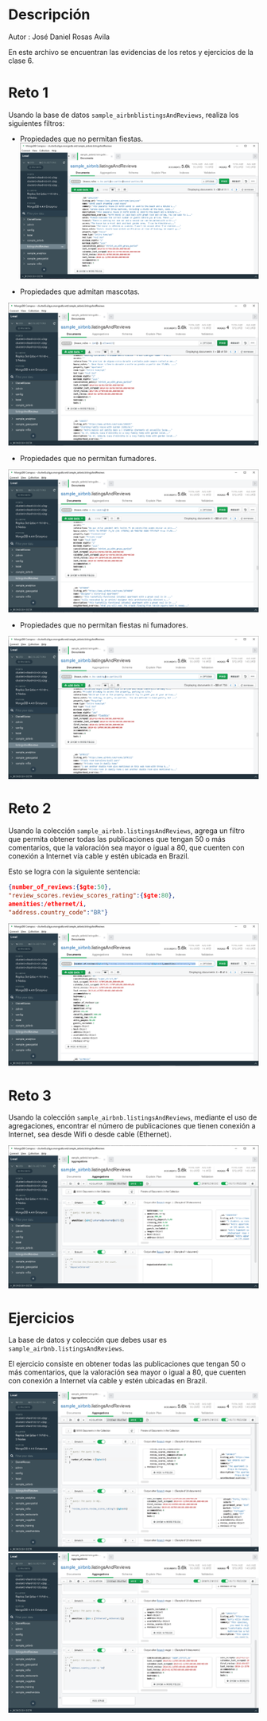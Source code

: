 # Descripción
Autor : José Daniel Rosas Avila

En este archivo se encuentran las evidencias de los retos y ejercicios de la clase 6.


# Reto 1

Usando la base de datos `sample_airbnblistingsAndReviews`, realiza los siguientes filtros:

- Propiedades que no permitan fiestas.
![Reto1_1](images/Reto1_1.png)

- Propiedades que admitan mascotas.

![Reto1_1](images/Reto1_2.png)
- Propiedades que no permitan fumadores.

![Reto1_1](images/Reto1_3.png)
- Propiedades que no permitan fiestas ni fumadores.

![Reto1_1](images/Reto1_4.png)


# Reto 2 

Usando la colección `sample_airbnb.listingsAndReviews`, agrega un filtro que permita obtener todas las publicaciones que tengan 50 o más comentarios, que la valoración sea mayor o igual a 80, que cuenten con conexión a Internet vía cable y estén ubicada en Brazil.

Esto se logra con la siguiente sentencia:
```json
{number_of_reviews:{$gte:50},
"review_scores.review_scores_rating":{$gte:80},
amenities:/ethernet/i,
"address.country_code":"BR"}
```
![Reto2](images/Reto2.png)


# Reto 3
Usando la colección `sample_airbnb.listingsAndReviews`, mediante el uso de agregaciones, encontrar el número de publicaciones que tienen conexión a Internet, sea desde Wifi o desde cable (Ethernet).

![Reto3](images/Reto3_1.png)

# Ejercicios

La base de datos y colección que debes usar es `sample_airbnb.listingsAndReviews`.

El ejercicio consiste en obtener todas las publicaciones que tengan 50 o más comentarios, que la valoración sea mayor o igual a 80, que cuenten con conexión a Internet vía cable y estén ubicadas en Brazil.

![Ejercicios](images/Ejercicios1.png)
![Ejercicios](images/Ejercicios2.png)